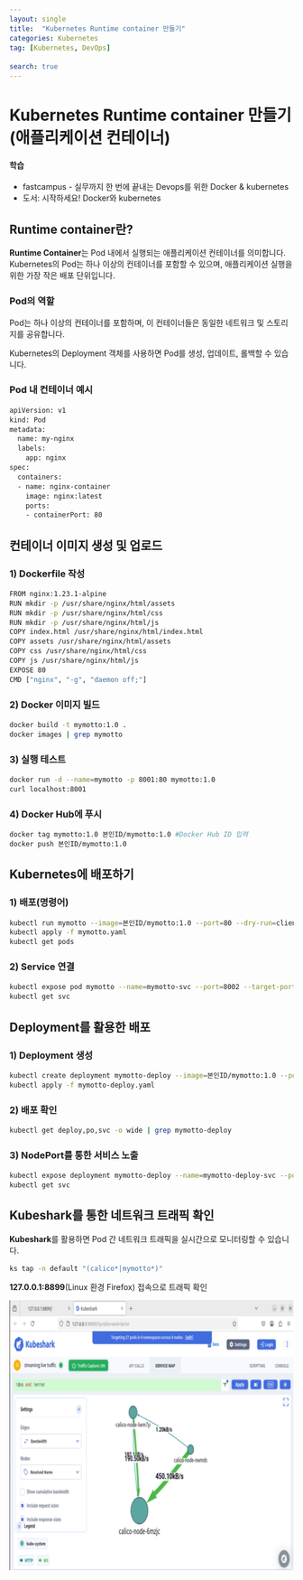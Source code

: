 ```yaml
---
layout: single
title:  "Kubernetes Runtime container 만들기"
categories: Kubernetes
tag: [Kubernetes, DevOps]

search: true
---
```

# Kubernetes Runtime container 만들기(애플리케이션 컨테이너)
<div class='notice--success'>
 <h4>학습 </h4>
 <ul>
    <li>fastcampus - 실무까지 한 번에 끝내는 Devops를 위한 Docker & kubernetes</li>
    <li>도서: 시작하세요! Docker와 kubernetes</li>

</ul>
</div>

## Runtime container란?

**Runtime Container**는 Pod 내에서 실행되는 애플리케이션 컨테이너를 의미합니다. Kubernetes의 Pod는 하나 이상의 컨테이너를 포함할 수 있으며, 애플리케이션 실행을 위한 가장 작은 배포 단위입니다.

### Pod의 역할 
Pod는 하나 이상의 컨테이너를 포함하며, 이 컨테이너들은 동일한 네트워크 및 스토리지를 공유합니다.

Kubernetes의 Deployment 객체를 사용하면 Pod를 생성, 업데이트, 롤백할 수 있습니다.

### Pod 내 컨테이너 예시 
```bash
apiVersion: v1
kind: Pod
metadata:
  name: my-nginx
  labels:
    app: nginx
spec:
  containers:
  - name: nginx-container
    image: nginx:latest
    ports:
    - containerPort: 80
```

## 컨테이너 이미지 생성 및 업로드

### 1) Dockerfile 작성
```bash
FROM nginx:1.23.1-alpine
RUN mkdir -p /usr/share/nginx/html/assets
RUN mkdir -p /usr/share/nginx/html/css
RUN mkdir -p /usr/share/nginx/html/js
COPY index.html /usr/share/nginx/html/index.html
COPY assets /usr/share/nginx/html/assets
COPY css /usr/share/nginx/html/css
COPY js /usr/share/nginx/html/js
EXPOSE 80
CMD ["nginx", "-g", "daemon off;"]
```

### 2) Docker 이미지 빌드 

```bash
docker build -t mymotto:1.0 .
docker images | grep mymotto
``` 

### 3) 실행 테스트 
```bash
docker run -d --name=mymotto -p 8001:80 mymotto:1.0
curl localhost:8001
```

### 4) Docker Hub에 푸시 
```bash
docker tag mymotto:1.0 본인ID/mymotto:1.0 #Docker Hub ID 입력 
docker push 본인ID/mymotto:1.0
```


## Kubernetes에 배포하기 

### 1) 배포(명령어)
```bash 
kubectl run mymotto --image=본인ID/mymotto:1.0 --port=80 --dry-run=client -o yaml > mymotto.yaml #Docker Hub ID
kubectl apply -f mymotto.yaml
kubectl get pods 
```

### 2) Service 연결 
```bash 
kubectl expose pod mymotto --name=mymotto-svc --port=8002 --target-port=80 --type=NodePort #NodePort 방식으로 연결 
kubectl get svc
```

## Deployment를 활용한 배포 

### 1) Deployment 생성 
```bash
kubectl create deployment mymotto-deploy --image=본인ID/mymotto:1.0 --port=80 --replicas=3 --dry-run=client -o yaml > mymotto-deploy.yaml
kubectl apply -f mymotto-deploy.yaml
```

### 2) 배포 확인
```bash
kubectl get deploy,po,svc -o wide | grep mymotto-deploy
```

### 3) NodePort를 통한 서비스 노출 
```bash
kubectl expose deployment mymotto-deploy --name=mymotto-deploy-svc --port=8003 --target-port=80 --type=NodePort
kubectl get svc
```

## Kubeshark를 통한 네트워크 트래픽 확인 
**Kubeshark**를 활용하면 Pod 간 네트워크 트래픽을 실시간으로 모니터링할 수 있습니다.

```bash
ks tap -n default "(calico*|mymotto*)"
``` 

**127.0.0.1:8899**(Linux 환경 Firefox) 접속으로 트래픽 확인 

![Kubeshark 트래픽 확인](/assets/images/kubeshark.png)